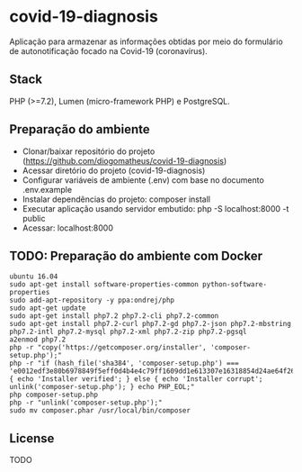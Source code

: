# covid-19-diagnosis

Aplicação para armazenar as informações obtidas por meio do formulário de autonotificação focado na Covid-19 (coronavírus).

## Stack

PHP (>=7.2), Lumen (micro-framework PHP) e PostgreSQL.

## Preparação do ambiente

- Clonar/baixar repositório do projeto (https://github.com/diogomatheus/covid-19-diagnosis)
- Acessar diretório do projeto (covid-19-diagnosis)
- Configurar variáveis de ambiente (.env) com base no documento .env.example
- Instalar dependências do projeto: composer install
- Executar aplicação usando servidor embutido: php -S localhost:8000 -t public
- Acessar: localhost:8000

## TODO: Preparação do ambiente com Docker

```
ubuntu 16.04
sudo apt-get install software-properties-common python-software-properties
sudo add-apt-repository -y ppa:ondrej/php
sudo apt-get update
sudo apt-get install php7.2 php7.2-cli php7.2-common
sudo apt-get install php7.2-curl php7.2-gd php7.2-json php7.2-mbstring php7.2-intl php7.2-mysql php7.2-xml php7.2-zip php7.2-pgsql
a2enmod php7.2
php -r "copy('https://getcomposer.org/installer', 'composer-setup.php');"
php -r "if (hash_file('sha384', 'composer-setup.php') === 'e0012edf3e80b6978849f5eff0d4b4e4c79ff1609dd1e613307e16318854d24ae64f26d17af3ef0bf7cfb710ca74755a') { echo 'Installer verified'; } else { echo 'Installer corrupt'; unlink('composer-setup.php'); } echo PHP_EOL;"
php composer-setup.php
php -r "unlink('composer-setup.php');"
sudo mv composer.phar /usr/local/bin/composer
```

## License

TODO

